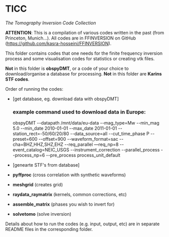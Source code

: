 # TICC

*The Tomography Inversion Code Collection*

**ATTENTION**:
This is a compilation of various codes written in the past (from Princeton, Munich...).
All codes are in FFINVERSION on GitHub (https://github.com/kasra-hosseini/FFINVERSION).

This folder contains codes that one needs for the finite frequency inversion process and some visualisation codes for statistics or creating vtk files.

**Not** in this folder is **obspyDMT**, or a code of your choice to download/organise a database for processing.
**Not** in this folder are **Karins STF codes**.

Order of running the codes:

* [get database, eg. download data with obspyDMT]
    ### example command used to download data in Europe:
    obspyDMT --datapath /mnt/data/eu-data --mag_type=Mw --min_mag 5.0 --min_date 2010-01-01 --max_date 2011-01-01 --station_rect=-50/60/20/80 --data_source=all --cut_time_phase P --preset=600 --offset=900 --waveform_format=sac --cha=BHZ,HHZ,SHZ,EHZ --req_parallel —req_np=8 --event_catalog=NEIC_USGS --instrument_correction --parallel_process --process_np=6 --pre_process process_unit_default

* [genearte STF's from database]

* **pyffproc** (cross correlation with synthetic waveforms)

* **meshgrid** (creates grid)

* **raydata_raymatrix** (kernels, common corrections, etc)

* **assemble_matrix** (phases you wish to invert for)

* **solvetomo** (solve inversion)

Details about how to run the codes (e.g. input, output, etc) are in separate README files in the corresponding folder.